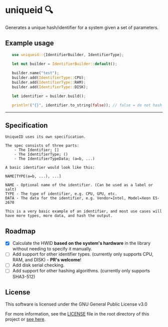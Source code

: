 # uniqueid 🔍

 Generates a unique hash/identifier for a system given a set of parameters.

## Example usage

 ```rust
    use uniqueid::{IdentifierBuilder, IdentifierType};

    let mut builder = IdentifierBuilder::default();
    
    builder.name("test");
    builder.add(IdentifierType::CPU);
    builder.add(IdentifierType::RAM);
    builder.add(IdentifierType::DISK);

    let identifier = builder.build();

    println!("{}", identifier.to_string(false)); // false = do not hash the identifier (useful for debugging)
```

___

## Specification

```text
UniqueID uses its own specification.

The spec consists of three parts:
    - The Identifier; []
    - The IdentifierType; ()
    - The IdentifierTypeData; (a=b, ...)
      
A basic identifier would look like this: 

NAME[TYPE(a=b, ...), ...]

NAME - Optional name of the identifier. (Can be used as a label or salt)
TYPE - The type of identifier, e.g. CPU, GPU, etc.
DATA - The data for the identifier, e.g. Vendor=Intel, Model=Xeon E5-2670

This is a very basic example of an identifier, and most use cases will have more types, more data, and hash the output.
```

## Roadmap

- [X] Calculate the HWID **based on the system's hardware** in the library without needing to specify it manually.
- [ ] Add support for other identifier types. (currently only supports CPU, RAM, and DISK) - **PR's welcome**!
- [ ] Add disk serial checking.
- [ ] Add support for other hashing algorithms. (currently only supports SHA3-512)

## License

This software is licensed under the GNU General Public License v3.0

For more information, see the [LICENSE](LICENSE) file in the root directory of this project or [see here](https://www.gnu.org/licenses/gpl-3.0.html).
